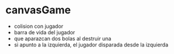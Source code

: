 # canvasGame
<ul>
<li>colision con jugador </li>
<li>barra de vida del jugador </li>
<li>que aparazcan dos bolas al destruir una</li>
<li> si  apunto a la izquierda, el jugador disparada desde la izquierda</li>


</ul>